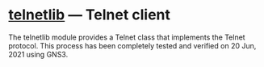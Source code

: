 # [telnetlib](https://docs.python.org/3/library/telnetlib.html) — Telnet client

The telnetlib module provides a Telnet class that implements the Telnet protocol.
This process has been completely tested and verified on 20 Jun, 2021 using GNS3.
